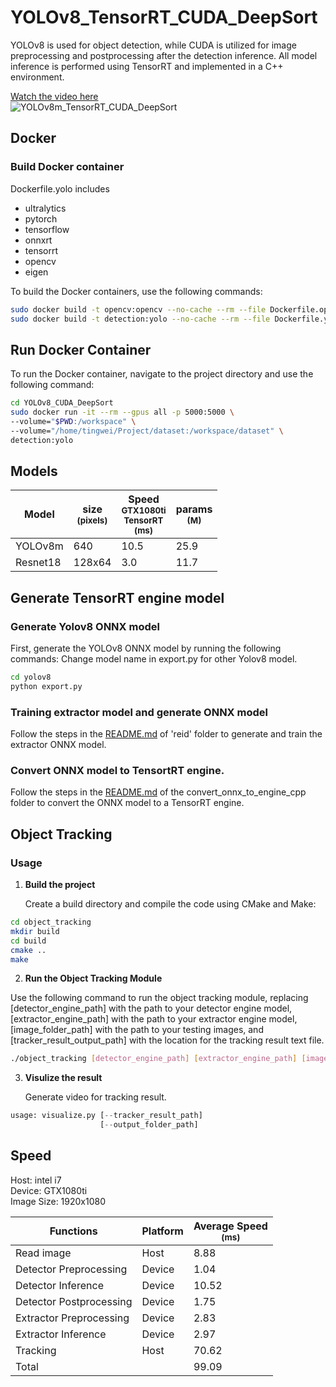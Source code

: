 # YOLOv8_TensorRT_CUDA_DeepSort

YOLOv8 is used for object detection, while CUDA is utilized for image preprocessing and postprocessing after the detection inference. All model inference is performed using TensorRT and implemented in a C++ environment.

[Watch the video here](https://youtu.be/ut4S8CK516Y)  
![YOLOv8m_TensorRT_CUDA_DeepSort](https://img.youtube.com/vi/ut4S8CK516Y/hqdefault.jpg)

## Docker
### Build Docker container
Dockerfile.yolo includes
- ultralytics
- pytorch
- tensorflow
- onnxrt
- tensorrt
- opencv
- eigen

To build the Docker containers, use the following commands:

```bash
sudo docker build -t opencv:opencv --no-cache --rm --file Dockerfile.opencv .
sudo docker build -t detection:yolo --no-cache --rm --file Dockerfile.yolo .
```

## Run Docker Container
To run the Docker container, navigate to the project directory and use the following command:

```bash
cd YOLOv8_CUDA_DeepSort
sudo docker run -it --rm --gpus all -p 5000:5000 \
--volume="$PWD:/workspace" \
--volume="/home/tingwei/Project/dataset:/workspace/dataset" \
detection:yolo
```

## Models
| Model        | size<br><sup>(pixels)  | Speed<br><sup>GTX1080ti<br>TensorRT<br>(ms) |  params<br><sup>(M) |
| ------------ | ---------------------- | ------------------------------------------- | ------------------- |
| YOLOv8m      | 640                    | 10.5                                        |  25.9               |
| Resnet18     | 128x64                 | 3.0                                         |  11.7               |

## Generate TensorRT engine model
### Generate Yolov8 ONNX model
    
First, generate the YOLOv8 ONNX model by running the following commands:
Change model name in export.py for other Yolov8 model.

```bash
cd yolov8
python export.py
```

### Training extractor model and generate ONNX model

Follow the steps in the [README.md](reid/README.md) of 'reid' folder to generate and train the extractor ONNX model.

### Convert ONNX model to TensortRT engine.

Follow the steps in the [README.md](convert_onnx_to_engine_cpp/README.md) of the convert_onnx_to_engine_cpp folder to convert the ONNX model to a TensorRT engine.

## Object Tracking

### Usage
1. **Build the project** 

    Create a build directory and compile the code using CMake and Make:

```bash
cd object_tracking
mkdir build
cd build
cmake ..
make
```
2. **Run the Object Tracking Module**

Use the following command to run the object tracking module, replacing [detector_engine_path] with the path to your detector engine model, [extractor_engine_path] with the path to your extractor engine model, [image_folder_path] with the path to your testing images, and [tracker_result_output_path] with the location for the tracking result text file.

```bash
./object_tracking [detector_engine_path] [extractor_engine_path] [image_folder_path] [tracker_result_output_path]
```

3. **Visulize the result**

    Generate video for tracking result.

```python
usage: visualize.py [--tracker_result_path]
                    [--output_folder_path]
```

## Speed

Host: intel i7  
Device: GTX1080ti  
Image Size: 1920x1080

| Functions                | Platform | Average Speed<br><sup>(ms) |
| ------------------------ | -------- | ------------------ |
| Read image               | Host     | 8.88               |
| Detector Preprocessing   | Device   | 1.04               |
| Detector Inference       | Device   | 10.52              |
| Detector Postprocessing  | Device   | 1.75               |           
| Extractor Preprocessing  | Device   | 2.83               |
| Extractor Inference      | Device   | 2.97               |
| Tracking                 | Host     | 70.62              |
| Total                    |          | 99.09              |